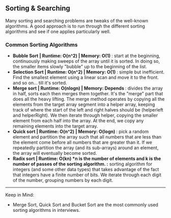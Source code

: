 <h2>Sorting & Searching</h2>
<p>Many sorting and searching problems are tweaks of the well-known algorithms. A good approach is to run through the different sorting algorithms and see if 
  one applies particularly well.</p>
 
 <h3>Common Sorting Algorithms</h3>
<ul>
  <li><b>Bubble Sort | Runtime: O(n^2) | Memory: O(1) </b>: start at the beginning, continuously making sweeps of the array until it is sorted. In doing so, the
  smaller items slowly "bubble" up to the beginning of the list.</li>
  <li><b>Selection Sort | Runtime: O(n^2) | Memory: O(1) </b>: simple but inefficient. Find the smallest element using a linear scan and move it to the front.
  and so on... till it's sorted.</li>
  <li><b>Merge sort | Runtime: O(nlogn) | Memory: Depends </b>: divides the array in half, sorts each then merges them together. It's the "merge" part that does
   all the heavy lifting. The merge method operates by copying all the elements from the target array segment into a helper array, keeping track of where the start 
    of the left and right halves should be (helperleft and helperRight). We then iterate through helper, copying the smaller element from each half into the array. 
    At the end, we copy any remaining elements into the target array.</li>
  <li><b>Quick sort | Runtime: O(n^2) | Memory: O(logn) </b>: pick a random element and partition the array such that all numbers that are less than the element 
  come before all numbers that are greater than it. If we repeatedly partition the array (and its sub-arrays) around an element, the array will eventually become 
    sorted.</li>
  <li><b>Radix sort | Runtime: O(kn) *n is the number of elements and k is the number of passes of the sorting algorithm. :</b> sorting algorithm for integers (and some other data types) that takes advantage of the fact that integers have a finite 
    number of bits. We iterate through each digit of the number, grouping numbers by each digit.</li>
</ul>
 
 
 ---
 
 Keep in Mind:
 <ul>
  <li> Merge Sort, Quick Sort and Bucket Sort are the most commonly used sorting algorithms in interviews.</li>
</ul>
